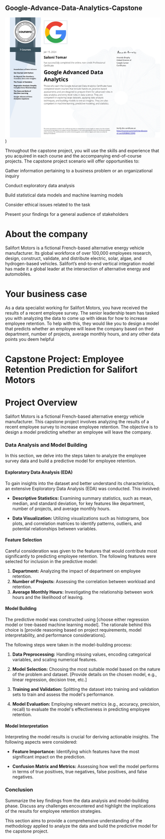 ## Google-Advance-Data-Analytics-Capstone
![Certificate](https://github.com/19salonitomar/Google-Advance-Data-Analytics-Capstone/blob/main/Advance%20Data%20Analytics%20Certificate_page-0001.jpg))

Throughout the capstone project, you will use the skills and experience that you acquired in each course and the accompanying end-of-course projects. The capstone project scenario will offer opportunities to:

Gather information pertaining to a business problem or an organizational inquiry 

Conduct exploratory data analysis

Build statistical data models and machine learning models

Consider ethical issues related to the task

Present your findings for a general audience of stakeholders

# About the company
Salifort Motors is a fictional French-based alternative energy vehicle manufacturer. Its global workforce of over 100,000 employees research, design, construct, validate, and distribute electric, solar, algae, and hydrogen-based vehicles. Salifort’s end-to-end vertical integration model has made it a global leader at the intersection of alternative energy and automobiles.        

# Your business case
As a data specialist working for Salifort Motors, you have received the results of a recent employee survey. The senior leadership team has tasked you with analyzing the data to come up with ideas for how to increase employee retention. To help with this, they would like you to design a model that predicts whether an employee will leave the company based on their  department, number of projects, average monthly hours, and any other data points you deem helpful

# Capstone Project: Employee Retention Prediction for Salifort Motors
# Project Overview
Salifort Motors is a fictional French-based alternative energy vehicle manufacturer. This capstone project involves analyzing the results of a recent employee survey to increase employee retention. The objective is to design a model predicting whether an employee will leave the company.

### Data Analysis and Model Building

In this section, we delve into the steps taken to analyze the employee survey data and build a predictive model for employee retention.

#### Exploratory Data Analysis (EDA)

To gain insights into the dataset and better understand its characteristics, an extensive Exploratory Data Analysis (EDA) was conducted. This involved:

- **Descriptive Statistics:** Examining summary statistics, such as mean, median, and standard deviation, for key features like department, number of projects, and average monthly hours.
  
- **Data Visualization:** Utilizing visualizations such as histograms, box plots, and correlation matrices to identify patterns, outliers, and potential relationships between variables.

#### Feature Selection

Careful consideration was given to the features that would contribute most significantly to predicting employee retention. The following features were selected for inclusion in the predictive model:

1. **Department:** Analyzing the impact of department on employee retention.
2. **Number of Projects:** Assessing the correlation between workload and retention.
3. **Average Monthly Hours:** Investigating the relationship between work hours and the likelihood of leaving.

#### Model Building

The predictive model was constructed using [choose either regression model or tree-based machine learning model]. The rationale behind this choice is [provide reasoning based on project requirements, model interpretability, and performance considerations].

The following steps were taken in the model-building process:

1. **Data Preprocessing:** Handling missing values, encoding categorical variables, and scaling numerical features.
  
2. **Model Selection:** Choosing the most suitable model based on the nature of the problem and dataset. [Provide details on the chosen model, e.g., linear regression, decision tree, etc.]

3. **Training and Validation:** Splitting the dataset into training and validation sets to train and assess the model's performance.

4. **Model Evaluation:** Employing relevant metrics (e.g., accuracy, precision, recall) to evaluate the model's effectiveness in predicting employee retention.

#### Model Interpretation

Interpreting the model results is crucial for deriving actionable insights. The following aspects were considered:

- **Feature Importance:** Identifying which features have the most significant impact on the prediction.

- **Confusion Matrix and Metrics:** Assessing how well the model performs in terms of true positives, true negatives, false positives, and false negatives.

### Conclusion

Summarize the key findings from the data analysis and model-building phase. Discuss any challenges encountered and highlight the implications of the results for employee retention strategies.

This section aims to provide a comprehensive understanding of the methodology applied to analyze the data and build the predictive model for the capstone project.
